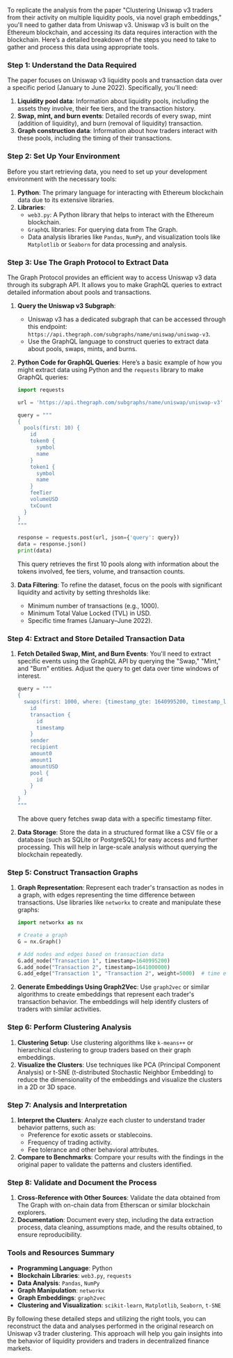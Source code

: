 To replicate the analysis from the paper "Clustering Uniswap v3 traders from their activity on multiple liquidity pools, via novel graph embeddings," you'll need to gather data from Uniswap v3. Uniswap v3 is built on the Ethereum blockchain, and accessing its data requires interaction with the blockchain. Here’s a detailed breakdown of the steps you need to take to gather and process this data using appropriate tools.

### Step 1: Understand the Data Required
The paper focuses on Uniswap v3 liquidity pools and transaction data over a specific period (January to June 2022). Specifically, you'll need:
1. **Liquidity pool data**: Information about liquidity pools, including the assets they involve, their fee tiers, and the transaction history.
2. **Swap, mint, and burn events**: Detailed records of every swap, mint (addition of liquidity), and burn (removal of liquidity) transaction.
3. **Graph construction data**: Information about how traders interact with these pools, including the timing of their transactions.

### Step 2: Set Up Your Environment
Before you start retrieving data, you need to set up your development environment with the necessary tools:
1. **Python**: The primary language for interacting with Ethereum blockchain data due to its extensive libraries.
2. **Libraries**:
   - `web3.py`: A Python library that helps to interact with the Ethereum blockchain.
   - `GraphQL` libraries: For querying data from The Graph.
   - Data analysis libraries like `Pandas`, `NumPy`, and visualization tools like `Matplotlib` or `Seaborn` for data processing and analysis.

### Step 3: Use The Graph Protocol to Extract Data
The Graph Protocol provides an efficient way to access Uniswap v3 data through its subgraph API. It allows you to make GraphQL queries to extract detailed information about pools and transactions.

1. **Query the Uniswap v3 Subgraph**:
   - Uniswap v3 has a dedicated subgraph that can be accessed through this endpoint: `https://api.thegraph.com/subgraphs/name/uniswap/uniswap-v3`.
   - Use the GraphQL language to construct queries to extract data about pools, swaps, mints, and burns.

2. **Python Code for GraphQL Queries**:
   Here’s a basic example of how you might extract data using Python and the `requests` library to make GraphQL queries:
   ```python
   import requests

   url = 'https://api.thegraph.com/subgraphs/name/uniswap/uniswap-v3'

   query = """
   {
     pools(first: 10) {
       id
       token0 {
         symbol
         name
       }
       token1 {
         symbol
         name
       }
       feeTier
       volumeUSD
       txCount
     }
   }
   """

   response = requests.post(url, json={'query': query})
   data = response.json()
   print(data)
   ```
   This query retrieves the first 10 pools along with information about the tokens involved, fee tiers, volume, and transaction counts.

3. **Data Filtering**:
   To refine the dataset, focus on the pools with significant liquidity and activity by setting thresholds like:
   - Minimum number of transactions (e.g., 1000).
   - Minimum Total Value Locked (TVL) in USD.
   - Specific time frames (January–June 2022).

### Step 4: Extract and Store Detailed Transaction Data
1. **Fetch Detailed Swap, Mint, and Burn Events**:
   You'll need to extract specific events using the GraphQL API by querying the "Swap," "Mint," and "Burn" entities. Adjust the query to get data over time windows of interest.
   ```python
   query = """
   {
     swaps(first: 1000, where: {timestamp_gte: 1640995200, timestamp_lt: 1656633600}) {
       id
       transaction {
         id
         timestamp
       }
       sender
       recipient
       amount0
       amount1
       amountUSD
       pool {
         id
       }
     }
   }
   """
   ```
   The above query fetches swap data with a specific timestamp filter.

2. **Data Storage**:
   Store the data in a structured format like a CSV file or a database (such as SQLite or PostgreSQL) for easy access and further processing. This will help in large-scale analysis without querying the blockchain repeatedly.

### Step 5: Construct Transaction Graphs
1. **Graph Representation**:
   Represent each trader's transaction as nodes in a graph, with edges representing the time difference between transactions. Use libraries like `networkx` to create and manipulate these graphs:
   ```python
   import networkx as nx

   # Create a graph
   G = nx.Graph()

   # Add nodes and edges based on transaction data
   G.add_node("Transaction 1", timestamp=1640995200)
   G.add_node("Transaction 2", timestamp=1641000000)
   G.add_edge("Transaction 1", "Transaction 2", weight=5000)  # time elapsed in seconds
   ```

2. **Generate Embeddings Using Graph2Vec**:
   Use `graph2vec` or similar algorithms to create embeddings that represent each trader's transaction behavior. The embeddings will help identify clusters of traders with similar activities.

### Step 6: Perform Clustering Analysis
1. **Clustering Setup**:
   Use clustering algorithms like `k-means++` or hierarchical clustering to group traders based on their graph embeddings.
2. **Visualize the Clusters**:
   Use techniques like PCA (Principal Component Analysis) or t-SNE (t-distributed Stochastic Neighbor Embedding) to reduce the dimensionality of the embeddings and visualize the clusters in a 2D or 3D space.

### Step 7: Analysis and Interpretation
1. **Interpret the Clusters**:
   Analyze each cluster to understand trader behavior patterns, such as:
   - Preference for exotic assets or stablecoins.
   - Frequency of trading activity.
   - Fee tolerance and other behavioral attributes.
2. **Compare to Benchmarks**:
   Compare your results with the findings in the original paper to validate the patterns and clusters identified.

### Step 8: Validate and Document the Process
1. **Cross-Reference with Other Sources**:
   Validate the data obtained from The Graph with on-chain data from Etherscan or similar blockchain explorers.
2. **Documentation**:
   Document every step, including the data extraction process, data cleaning, assumptions made, and the results obtained, to ensure reproducibility.

### Tools and Resources Summary
- **Programming Language**: Python
- **Blockchain Libraries**: `web3.py`, `requests`
- **Data Analysis**: `Pandas`, `NumPy`
- **Graph Manipulation**: `networkx`
- **Graph Embeddings**: `graph2vec`
- **Clustering and Visualization**: `scikit-learn`, `Matplotlib`, `Seaborn`, `t-SNE`

By following these detailed steps and utilizing the right tools, you can reconstruct the data and analyses performed in the original research on Uniswap v3 trader clustering. This approach will help you gain insights into the behavior of liquidity providers and traders in decentralized finance markets.